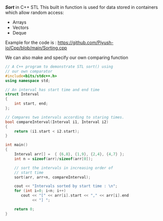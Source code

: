 ***Sort*** in C++ STL
This built in function is used for data stored in containers which allow random access:
- Arrays
- Vectors
- Deque

Example for the code is :
https://github.com/Piyush-io/Cpp/blob/main/Sorting.cpp

We can also make and specify our own comparing function

``` C++ 
// A C++ program to demonstrate STL sort() using
// our own comparator
#include<bits/stdc++.h>
using namespace std;

// An interval has start time and end time
struct Interval
{
    int start, end;
};

// Compares two intervals according to staring times.
bool compareInterval(Interval i1, Interval i2)
{
    return (i1.start < i2.start);
}

int main()
{
    Interval arr[] =  { {6,8}, {1,9}, {2,4}, {4,7} };
    int n = sizeof(arr)/sizeof(arr[0]);

    // sort the intervals in increasing order of
    // start time
    sort(arr, arr+n, compareInterval);

    cout << "Intervals sorted by start time : \n";
    for (int i=0; i<n; i++)
       cout << "[" << arr[i].start << "," << arr[i].end
            << "] ";

    return 0;
}
```